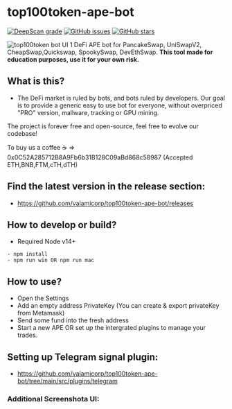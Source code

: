 # top100token-ape-bot
[![DeepScan grade](https://deepscan.io/api/teams/15534/projects/18727/branches/465100/badge/grade.svg)](https://deepscan.io/dashboard#view=project&tid=15534&pid=18727&bid=465100)
[![GitHub issues](https://img.shields.io/github/issues/valamicorp/top100token-ape-bot)](https://github.com/valamicorp/top100token-ape-bot/issues)
[![GitHub stars](https://img.shields.io/github/stars/valamicorp/top100token-ape-bot)](https://github.com/valamicorp/top100token-ape-bot/stargazers)

![top100token bot UI 1](https://i.imgur.com/8Gdmv7x.png)
DeFi APE bot for PancakeSwap, UniSwapV2, CheapSwap,Quickswap, SpookySwap, DevEthSwap.
**This tool made for education purposes, use it for your own risk.**

## What is this?
- The DeFi market is ruled by bots, and bots ruled by developers. Our goal is to provide a generic easy to use bot for everyone, without overpriced "PRO" version, mallware, tracking or GPU mining. 

The project is forever free and open-source, feel free to evolve our codebase!

To buy us a coffee ☕ => 0x0C52A285712B8A9Fb6b31B128C09aBd868c58987 (Accepted ETH,BNB,FTM,cTH,dTH)

## Find the latest version in the release section:
- https://github.com/valamicorp/top100token-ape-bot/releases

## How to develop or build?
- Required Node v14+
```
- npm install
- npm run win OR npm run mac
```

## How to use?
- Open the Settings
- Add an empty address PrivateKey (You can create & export privateKey from Metamask)
- Send some fund into the fresh address
- Start a new APE OR set up the intergrated plugins to manage your trades.

## Setting up Telegram signal plugin:
- https://github.com/valamicorp/top100token-ape-bot/tree/main/src/plugins/telegram


### Additional Screenshota UI:


